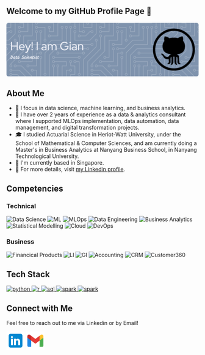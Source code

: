## Welcome to my GitHub Profile Page 👋
![Banner](https://github.com/Gianatmaja/Gianatmaja/blob/main/images/github-header-image%20(1).png)

## About Me
- 🔭 I focus in data science, machine learning, and business analytics.
- 💼 I have over 2 years of experience as a data & analytics consultant where I supported MLOps implementation, data automation, data management, and digital transformation projects.
- 🎓 I studied Actuarial Science in Heriot-Watt University, under the School of Mathematical & Computer Sciences, and am currently doing a Master's in Business Analytics at Nanyang Business School, in Nanyang Technological University.
- 📍 I'm currently based in Singapore.
- 🔗 For more details, visit [my Linkedin profile](https://www.linkedin.com/in/gianatmaja/).

## Competencies
### Technical
![Data Science](https://img.shields.io/badge/-Data%20Science-333333?style=flat&logo=Data%20Science)
![ML](https://img.shields.io/badge/-Machine%20Learning-333333?style=flat&logo=Machine%20Learning)
![MLOps](https://img.shields.io/badge/-MLOps-333333?style=flat&logo=MLOps)
![Data Engineering](https://img.shields.io/badge/-Data%20Engineering-333333?style=flat&logo=Data%20Engineering)
![Business Analytics](https://img.shields.io/badge/-Business%20Analytics-333333?style=flat&logo=Business%20Analytics)
![Statistical Modelling](https://img.shields.io/badge/-Statistical%20Modelling-333333?style=flat&logo=Statistical%20Modelling)
![Cloud](https://img.shields.io/badge/-Cloud%20Computing-333333?style=flat&logo=Cloud%20Computing)
![DevOps](https://img.shields.io/badge/-DevOps-333333?style=flat&logo=DevOps)

### Business
![Financical Products](https://img.shields.io/badge/-Financial%20Products-333333?style=flat&logo=Financial%20Products)
![LI](https://img.shields.io/badge/-Life%20Insurance-333333?style=flat&logo=Life%20Insurance)
![GI](https://img.shields.io/badge/-General%20Insurance-333333?style=flat&logo=General%20Insurance)
![Accounting](https://img.shields.io/badge/-Accounting-333333?style=flat&logo=Accounting)
![CRM](https://img.shields.io/badge/-Customer%20Relationship%20Management-333333?style=flat&logo=Customer%20Relationship%20Management)
![Customer360](https://img.shields.io/badge/-Customer360-333333?style=flat&logo=Customer360)

## Tech Stack

<p align="left">
<a href="https://www.python.org/" target="_blank"> <img src="https://www.vectorlogo.zone/logos/python/python-icon.svg" alt="python" width="45" height="45"/> </a>
<a href="https://www.r-project.org/" target="_blank"> <img src="https://www.vectorlogo.zone/logos/r-project/r-project-official.svg" alt="r" width="50" height="50"/> </a>
<a href="https://www.mysql.com/" target="_blank"> <img src="https://www.vectorlogo.zone/logos/mysql/mysql-ar21.svg" alt="sql" width="80" height="50"/> </a>
<a href="https://spark.apache.org/" target="_blank"> <img src="https://www.vectorlogo.zone/logos/apache_spark/apache_spark-ar21.svg" alt="spark" width="80" height="50"/> </a>
<a href="https://spark.apache.org/" target="_blank"> <img src="https://www.vectorlogo.zone/logos/apache_spark/apache_spark-ar21.svg" alt="spark" width="80" height="50"/> </a>
</p>

## Connect with Me
Feel free to reach out to me via Linkedin or by Email!

<p align="left">
<a href="https://www.linkedin.com/in/gianatmaja/" target="blank"><img align="center" src="images/linkedin.svg" alt="gianatmaja" height="48" width="48" /></a>
<a href="https://mail.google.com/mail/u/0/?fs=1&tf=cm&source=mailto&to=gianatmaja25@gmail.com" target="blank"><img align="center" src="images/gmail.svg" alt="gianatmaja" height="48" width="48" /></a>
</p>
